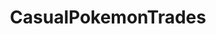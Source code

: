 ---
title: CasualPokemonTrades
crosslinks:
- pokemontrades
- Pokemongiveaway
- PokemonPlaza
- SVExchange
- BankBallExchange
- pokemon
- ShinyPokemon
- stunfisk
- PokeMoonSun
- friendsafari
- BreedingDittos
- 3dshacks
- relaxedpokemontrades
- Vivillon
- FestivalPlaza
- PokemonCreate
- 20ge805
- pokemonrng
- raerth
- EggLockes
---